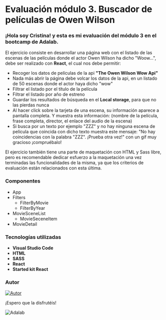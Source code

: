 
# Evaluación módulo 3. Buscador de películas de Owen Wilson

### ¡Hola soy Cristina! y esta es mi evaluación del módulo 3 en el bootcamp de Adalab.

El ejercicio consiste en desarrollar una página web con el listado de las escenas de las películas donde el
actor Owen Wilson ha dicho "Woow...", debe ser realizado con **React**, el cual nos debe permitir:

- Recoger los datos de películas de la api **"The Owen Wilson Wow Api"**
- Nada más abrir la página debe volcar los datos de la api, en un listado de 50 escenas donde el actor haya dicho "wow"
- Filtrar el listado por el título de la película
- Filtrar el listado por año de estreno
- Guardar los resultados de búsqueda en el **Local storage**, para que no las pierdas nunca
- Al hacer click sobre la tarjeta de una escena, su información aparece a pantalla completa. Y muestra esta información: (nombre de la película, frase completa, director, el enlace del audio de la escena)
- Si busca por un texto por ejemplo "ZZZ" y no hay ninguna escena de película que coincida con
dicho texto muestra este mensaje: "No hay coincidencias con la palabra "ZZZ". ¡Prueba otra vez!" con un gif muy gracioso ¡compruébalo!

El ejercicio también tiene una parte de maquetación con HTML y Sass libre, pero es recomendable dedicar esfuerzo a la maquetación una vez terminadas las funcionalidades de la misma, ya que los criterios de evaluación están relacionados con esta última.

### Componentes

- App
- Filters
  - FilterByMovie
  - FilterByYear
- MovieSceneList
  - MovieSeceneItem
- MovieDetail


### Tecnologías utilizadas
- **Visual Studio Code**
- **HTML**
- **SASS** 
- **React**
- **Started kit React**

### Autor

[![Autor](https://img.shields.io/badge/-%20Cristina%20Rodriguez%20-%20pink?logo=github&labelColor=grey&color=rgb(240%2C%2093%2C%20215))](https://github.com/crisrodriguezgar)

¡Espero que la disfrutéis!

![Adalab](https://beta.adalab.es/resources/images/adalab-logo-155x61-bg-white.png)